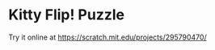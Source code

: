 Kitty Flip! Puzzle
==================

Try it online at https://scratch.mit.edu/projects/295790470/

